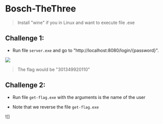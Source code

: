 # Bosch-TheThree

> Install "wine" if you in Linux and want to execute file .exe

## Challenge 1:

- Run file `server.exe` and go to "http://localhost:8080/login/{password}".

![](https://imgtr.ee/images/2023/05/19/26iP2.png)

> The flag would be "301349920110"

## Challenge 2:

- Run file `get-flag.exe` with the arguments is the name of the user

- Note that we reverse the file `get-flag.exe`

![]
